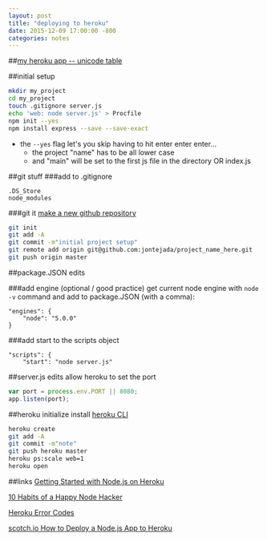 ```yaml
---
layout: post
title: "deploying to heroku"
date: 2015-12-09 17:00:00 -800
categories: notes
---
```


##[my heroku app -- unicode table](https://radiant-basin-9785.herokuapp.com/)

##initial setup
```bash
mkdir my_project
cd my_project
touch .gitignore server.js
echo 'web: node server.js' > Procfile
npm init --yes
npm install express --save --save-exact
```

* the `--yes` flag let's you skip having to hit enter enter enter...
	* the project "name" has to be all lower case
	* and "main" will be set to the first js file in the directory OR index.js

##git stuff
###add to .gitignore
```
.DS_Store
node_modules
```
###git it
[make a new github repository](https://github.com/new)

```bash
git init
git add -A
git commit -m"initial project setup"
git remote add origin git@github.com:jontejada/project_name_here.git
git push origin master 
```
##package.JSON edits

###add engine (optional / good practice)
get current node engine with `node -v` command and add to package.JSON (with a comma):

```
"engines": {
	"node": "5.0.0"
}
```
###add start to the scripts object
```
"scripts": {
	"start": "node server.js"
```
##server.js edits
allow heroku to set the port

```javascript
var port = process.env.PORT || 8080;
app.listen(port);

```
##heroku initialize
install [heroku CLI](https://devcenter.heroku.com/articles/heroku-command)

```bash
heroku create
git add -A
git commit -m"note"
git push heroku master
heroku ps:scale web=1
heroku open
```
##links
[Getting Started with Node.js on Heroku](https://devcenter.heroku.com/articles/getting-started-with-nodejs)

[10 Habits of a Happy Node Hacker](https://blog.heroku.com/archives/2015/11/10/node-habits-2016)

[Heroku Error Codes](https://devcenter.heroku.com/articles/error-codes)

[scotch.io How to Deploy a Node.js App to Heroku](https://scotch.io/tutorials/how-to-deploy-a-node-js-app-to-heroku)